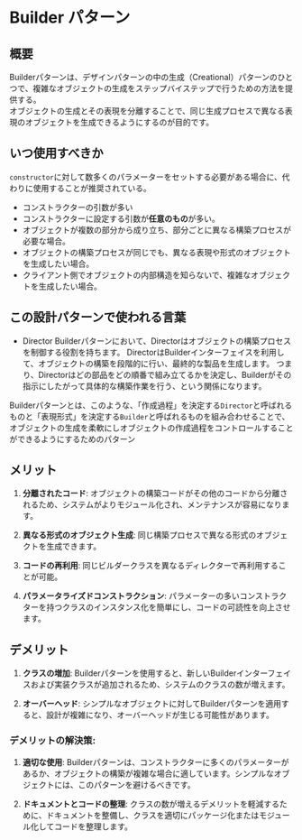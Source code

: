 # Builder パターン

## 概要

Builderパターンは、デザインパターンの中の生成（Creational）パターンのひとつで、複雑なオブジェクトの生成をステップバイステップで行うための方法を提供する。  
オブジェクトの生成とその表現を分離することで、同じ生成プロセスで異なる表現のオブジェクトを生成できるようにするのが目的です。

## いつ使用すべきか

`constructor`に対して数多くのパラメーターをセットする必要がある場合に、代わりに使用することが推奨されている。

- コンストラクターの引数が多い
- コンストラクターに設定する引数が**任意のもの**が多い。
- オブジェクトが複数の部分から成り立ち、部分ごとに異なる構築プロセスが必要な場合。
- オブジェクトの構築プロセスが同じでも、異なる表現や形式のオブジェクトを生成したい場合。
- クライアント側でオブジェクトの内部構造を知らないで、複雑なオブジェクトを生成したい場合。


## この設計パターンで使われる言葉

- Director
    Builderパターンにおいて、Directorはオブジェクトの構築プロセスを制御する役割を持ちます。
    DirectorはBuilderインターフェイスを利用して、オブジェクトの構築を段階的に行い、最終的な製品を生成します。
    つまり、Directorはどの部品をどの順番で組み立てるかを決定し、Builderがその指示にしたがって具体的な構築作業を行う、という関係になります。

Builderパターンとは、このような、「作成過程」を決定する`Director`と呼ばれるものと「表現形式」を決定する`Builder`と呼ばれるものを組み合わせることで、オブジェクトの生成を柔軟にしオブジェクトの作成過程をコントロールすることができるようにするためのパターン

## メリット

1. **分離されたコード**: オブジェクトの構築コードがその他のコードから分離されるため、システムがよりモジュール化され、メンテナンスが容易になります。

2. **異なる形式のオブジェクト生成**: 同じ構築プロセスで異なる形式のオブジェクトを生成できます。

3. **コードの再利用**: 同じビルダークラスを異なるディレクターで再利用することが可能。

4. **パラメータライズドコンストラクション**: パラメーターの多いコンストラクターを持つクラスのインスタンス化を簡単にし、コードの可読性を向上させます。

## デメリット

1. **クラスの増加**: Builderパターンを使用すると、新しいBuilderインターフェイスおよび実装クラスが追加されるため、システムのクラスの数が増えます。

2. **オーバーヘッド**: シンプルなオブジェクトに対してBuilderパターンを適用すると、設計が複雑になり、オーバーヘッドが生じる可能性があります。

### デメリットの解決策:

1. **適切な使用**: Builderパターンは、コンストラクターに多くのパラメーターがあるか、オブジェクトの構築が複雑な場合に適しています。シンプルなオブジェクトには、このパターンを避けるべきです。

2. **ドキュメントとコードの整理**: クラスの数が増えるデメリットを軽減するために、ドキュメントを整備し、クラスを適切にパッケージ化またはモジュール化してコードを整理します。
